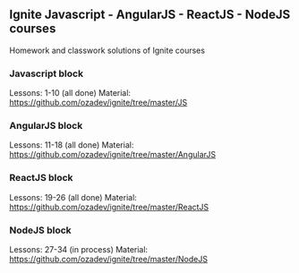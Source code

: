## Ignite Javascript - AngularJS - ReactJS - NodeJS courses
Homework and classwork solutions of Ignite courses

### Javascript block
Lessons: 1-10 (all done)
Material: https://github.com/ozadev/ignite/tree/master/JS

### AngularJS block
Lessons: 11-18 (all done)
Material: https://github.com/ozadev/ignite/tree/master/AngularJS

### ReactJS block
Lessons: 19-26 (all done)
Material: https://github.com/ozadev/ignite/tree/master/ReactJS

### NodeJS block
Lessons: 27-34 (in process)
Material: https://github.com/ozadev/ignite/tree/master/NodeJS

